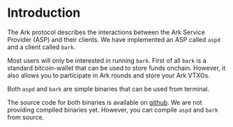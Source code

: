 # Introduction

The Ark protocol describes the interactions between
the Ark Service Provider (ASP) and their clients. We have
implemented an ASP called `aspd` and a client called `bark`.

Most users will only be interested in running `bark`. First
of all `bark` is a standard bitcoin-wallet that can be used
to store funds onchain. However, it also allows you to participate
in Ark rounds and store your Ark VTXOs.

Both `aspd` and `bark` are simple binaries that can be used
from terminal.

The source code for both binaries is available on [github](https://github.com/ark-bitcoin/ark).
We are not providing compiled binaries yet. However, you can compile `aspd` and `bark` from source.
